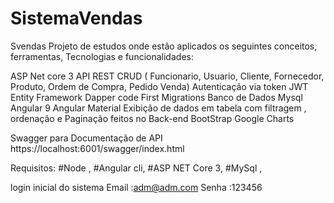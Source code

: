 # SistemaVendas
Svendas
Projeto de estudos onde estão aplicados os seguintes conceitos, ferramentas, Tecnologias e funcionalidades:

ASP Net core 3
API REST
CRUD ( Funcionario, Usuario, Cliente, Fornecedor, Produto, Ordem de Compra, Pedido Venda)
Autenticação via token JWT
Entity Framework
Dapper
code First 
Migrations
Banco de Dados Mysql 
Angular 9
Angular Material
Exibição de dados em tabela com filtragem , ordenação e Paginação feitos no Back-end
BootStrap
Google Charts


Swagger para Documentação de API 
https://localhost:6001/swagger/index.html


Requisitos:
#Node ,
#Angular cli,
#ASP NET Core 3,
#MySql ,

login inicial do sistema 
Email :adm@adm.com
Senha :123456
